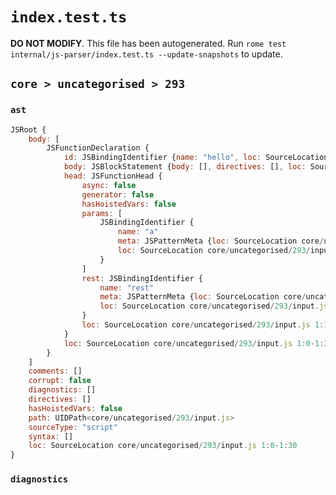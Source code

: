 # `index.test.ts`

**DO NOT MODIFY**. This file has been autogenerated. Run `rome test internal/js-parser/index.test.ts --update-snapshots` to update.

## `core > uncategorised > 293`

### `ast`

```javascript
JSRoot {
	body: [
		JSFunctionDeclaration {
			id: JSBindingIdentifier {name: "hello", loc: SourceLocation core/uncategorised/293/input.js 1:9-1:14 (hello)}
			body: JSBlockStatement {body: [], directives: [], loc: SourceLocation core/uncategorised/293/input.js 1:27-1:30}
			head: JSFunctionHead {
				async: false
				generator: false
				hasHoistedVars: false
				params: [
					JSBindingIdentifier {
						name: "a"
						meta: JSPatternMeta {loc: SourceLocation core/uncategorised/293/input.js 1:15-1:16}
						loc: SourceLocation core/uncategorised/293/input.js 1:15-1:16 (a)
					}
				]
				rest: JSBindingIdentifier {
					name: "rest"
					meta: JSPatternMeta {loc: SourceLocation core/uncategorised/293/input.js 1:21-1:25}
					loc: SourceLocation core/uncategorised/293/input.js 1:21-1:25 (rest)
				}
				loc: SourceLocation core/uncategorised/293/input.js 1:14-1:26
			}
			loc: SourceLocation core/uncategorised/293/input.js 1:0-1:30
		}
	]
	comments: []
	corrupt: false
	diagnostics: []
	directives: []
	hasHoistedVars: false
	path: UIDPath<core/uncategorised/293/input.js>
	sourceType: "script"
	syntax: []
	loc: SourceLocation core/uncategorised/293/input.js 1:0-1:30
}
```

### `diagnostics`

```

```
